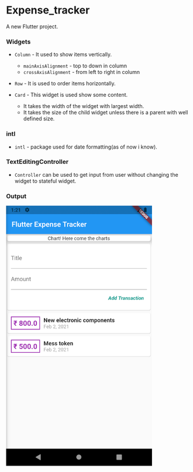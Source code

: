 # Expense_tracker

A new Flutter project.

### Widgets
- `Column` - It used to show items vertically.
    -   `mainAxisAlignment` - top to down in column
    - `crossAxisAlignment` - from left to right in column
    
- `Row` - It is used to order items horizontally.
- `Card` - This widget is used show some content.
    - It takes the width of the widget with largest width.
    - It takes the size of the child widget unless there is a parent with well defined size.

### intl
- `intl` - package used for date formatting(as of now i know).

### TextEditingController
- `Controller` can be used to get input from user without changing the widget to stateful widget.

### Output
![Output image](output.png)
